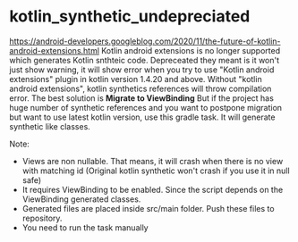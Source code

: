 # kotlin_synthetic_undepreciated

https://android-developers.googleblog.com/2020/11/the-future-of-kotlin-android-extensions.html
Kotlin android extensions is no longer supported which generates Kotlin snthteic code. Depreceated they meant is it won't just show warning, it will show error when you try to use "Kotlin android extensions" plugin in kotlin version 1.4.20 and above. 
Without "kotlin android extensions", kotlin synthetics references will throw compilation error.
The best solution is **Migrate to ViewBinding**
But if the project has huge number of synthetic references and you want to postpone migration but want to use latest kotlin version, use this gradle task.
It will generate synthetic like classes.

Note: 
* Views are non nullable. That means, it will crash when there is no view with matching id (Original kotlin synthetic won't crash if you use it in null safe)
* It requires ViewBinding to be enabled. Since the script depends on the ViewBinding generated classes.
* Generated files are placed inside src/main folder. Push these files to repository.
* You need to run the task manually
